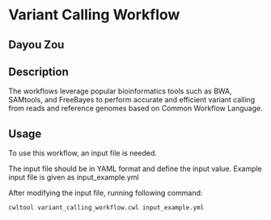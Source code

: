 # Variant Calling Workflow

## Dayou Zou

## Description
The workflows leverage popular bioinformatics tools such as BWA, SAMtools, and FreeBayes to perform accurate and efficient variant calling from reads and reference genomes based on Common Workflow Language.

## Usage

To use this workflow, an input file is needed.

The input file should be in YAML format and define the input value. Example input file is given as input_example.yml

After modifying the input file, running following command:
```
cwltool variant_calling_workflow.cwl input_example.yml
```